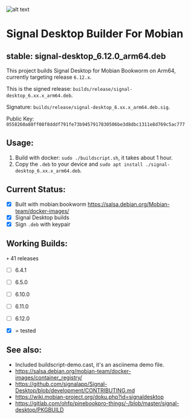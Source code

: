 ![alt text](https://signal.org/assets/header/logo-f7ef605fe417d5520d38d546b3b774b4261c75220b9904da4d8b2ffc19a761ff.png)

# Signal Desktop Builder For Mobian

## stable: signal-desktop_6.12.0_arm64.deb

This project builds Signal Desktop for Mobian Bookworm on Arm64, currently targeting release `6.12.x`.

This is the signed release: `builds/release/signal-desktop_6.xx.x_arm64.deb`.

Signature: `builds/release/signal-desktop_6.xx.x_arm64.deb.sig`.

Public Key: `0558260a88ff08f8dddf791fe73b9457917830506be3d8dbc1311e8d769c5ac777`

## Usage:

1. Build with docker: `sudo ./buildscript.sh`, it takes about 1 hour.
3. Copy the `.deb` to your device and `sudo apt install ./signal-desktop_6.xx.x_arm64.deb`.

## Current Status:

* [x] Built with mobian:bookworm https://salsa.debian.org/Mobian-team/docker-images/
* [x] Signal Desktop builds
* [x] Sign `.deb` with keypair

## Working Builds:

  `+` 41 releases

* [ ] 6.4.1
* [ ] 6.5.0
* [ ] 6.10.0
* [ ] 6.11.0
* [ ] 6.12.0

* [x] = tested

## See also:

* Included buildscript-demo.cast, it's an asciinema demo file.
* https://salsa.debian.org/mobian-team/docker-images/container_registry/
* https://github.com/signalapp/Signal-Desktop/blob/development/CONTRIBUTING.md
* https://wiki.mobian-project.org/doku.php?id=signaldesktop
* https://gitlab.com/ohfp/pinebookpro-things/-/blob/master/signal-desktop/PKGBUILD
